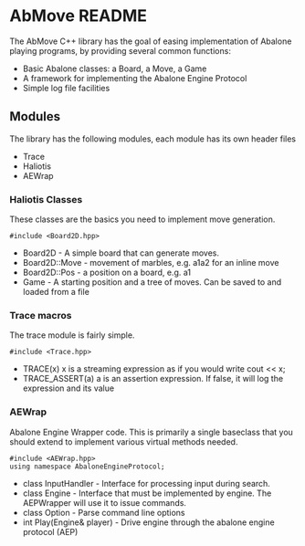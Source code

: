 AbMove README
=============
The AbMove C++ library has the goal of easing implementation of Abalone playing programs, by providing several common functions:
- Basic Abalone classes: a Board, a Move, a Game
- A framework for implementing the Abalone Engine Protocol
- Simple log file facilities

Modules
-------

The library has the following modules, each module has its own header files
- Trace
- Haliotis
- AEWrap

### Haliotis Classes ###
These classes are the basics you need to implement move generation.

`#include <Board2D.hpp>`

- Board2D - A simple board that can generate moves.
- Board2D::Move - movement of marbles, e.g. a1a2 for an inline move
- Board2D::Pos - a position on a board, e.g. a1
- Game - A starting position and a tree of moves. Can be saved to and loaded from a file

### Trace macros ###
The trace module is fairly simple. 

`#include <Trace.hpp>`

- TRACE(x) x is a streaming expression as if you would write cout << x;
- TRACE_ASSERT(a) a is an assertion expression. If false, it will log the expression and its value

### AEWrap ###
Abalone Engine Wrapper code. This is primarily a single baseclass that you should extend to implement various virtual methods needed. 
```
#include <AEWrap.hpp>
using namespace AbaloneEngineProtocol;
```
- class InputHandler - Interface for processing input during search. 
- class Engine - Interface that must be implemented by engine. The AEPWrapper will use
  it to issue commands.
- class Option - Parse command line options
- int Play(Engine& player) - Drive engine through the abalone engine protocol (AEP)
